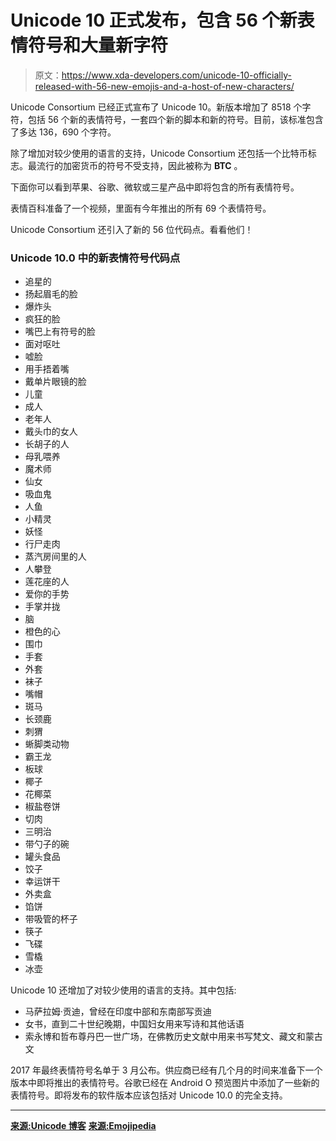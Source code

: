 # Unicode 10 正式发布，包含 56 个新表情符号和大量新字符

> 原文：<https://www.xda-developers.com/unicode-10-officially-released-with-56-new-emojis-and-a-host-of-new-characters/>

Unicode Consortium 已经正式宣布了 Unicode 10。新版本增加了 8518 个字符，包括 56 个新的表情符号，一套四个新的脚本和新的符号。目前，该标准包含了多达 136，690 个字符。

除了增加对较少使用的语言的支持，Unicode Consortium 还包括一个比特币标志。最流行的加密货币的符号不受支持，因此被称为 **BTC** 。

下面你可以看到苹果、谷歌、微软或三星产品中即将包含的所有表情符号。

表情百科准备了一个视频，里面有今年推出的所有 69 个表情符号。

Unicode Consortium 还引入了新的 56 位代码点。看看他们！

### Unicode 10.0 中的新表情符号代码点

*   追星的
*   扬起眉毛的脸
*   爆炸头
*   疯狂的脸
*   嘴巴上有符号的脸
*   面对呕吐
*   嘘脸
*   用手捂着嘴
*   戴单片眼镜的脸
*   儿童
*   成人
*   老年人
*   戴头巾的女人
*   长胡子的人
*   母乳喂养
*   魔术师
*   仙女
*   吸血鬼
*   人鱼
*   小精灵
*   妖怪
*   行尸走肉
*   蒸汽房间里的人
*   人攀登
*   莲花座的人
*   爱你的手势
*   手掌并拢
*   脑
*   橙色的心
*   围巾
*   手套
*   外套
*   袜子
*   嘴帽
*   斑马
*   长颈鹿
*   刺猬
*   蜥脚类动物
*   霸王龙
*   板球
*   椰子
*   花椰菜
*   椒盐卷饼
*   切肉
*   三明治
*   带勺子的碗
*   罐头食品
*   饺子
*   幸运饼干
*   外卖盒
*   馅饼
*   带吸管的杯子
*   筷子
*   飞碟
*   雪橇
*   冰壶

Unicode 10 还增加了对较少使用的语言的支持。其中包括:

*   马萨拉姆·贡迪，曾经在印度中部和东南部写贡迪
*   女书，直到二十世纪晚期，中国妇女用来写诗和其他话语
*   索永博和哲布尊丹巴一世广场，在佛教历史文献中用来书写梵文、藏文和蒙古文

2017 年最终表情符号名单于 3 月公布。供应商已经有几个月的时间来准备下一个版本中即将推出的表情符号。谷歌已经在 Android O 预览图片中添加了一些新的表情符号。即将发布的软件版本应该包括对 Unicode 10.0 的完全支持。

* * *

[**来源:Unicode 博客**](http://blog.unicode.org/2017/06/announcing-unicode-standard-version-100.html) [**来源:Emojipedia**](http://blog.emojipedia.org/whats-new-in-unicode-10/)